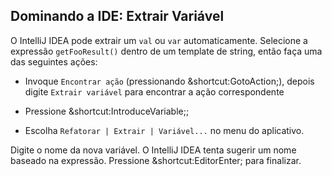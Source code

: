 ## Dominando a IDE: Extrair Variável

O IntelliJ IDEA pode extrair um `val` ou `var` automaticamente. Selecione a expressão `getFooResult()` dentro de um template de string, então faça uma das seguintes ações:

- Invoque <span class="control">`Encontrar ação`</span> (pressionando <span class="shortcut">&shortcut:GotoAction;</span>), depois digite `Extrair variável` para encontrar a ação correspondente

- Pressione <span class="shortcut">&shortcut:IntroduceVariable;</span>;

- Escolha <span class="control">`Refatorar | Extrair | Variável...`</span> no menu do aplicativo.

Digite o nome da nova variável. O IntelliJ IDEA tenta sugerir um nome baseado na expressão. Pressione <span class="shortcut">&shortcut:EditorEnter;</span> para finalizar.